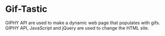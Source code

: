# Gif-Tastic
GIPHY API are used to make a dynamic web page that populates with gifs. GIPHY API, JavaScript and jQuery are used to change the HTML site.
